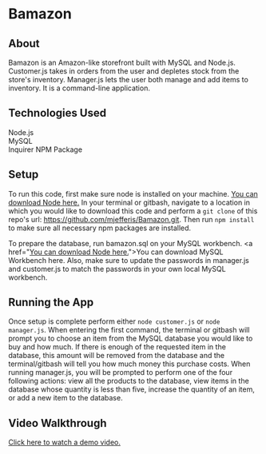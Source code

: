 # Bamazon

## About
Bamazon is an Amazon-like storefront built with MySQL and Node.js. Customer.js takes in orders from the user and depletes stock from the store's inventory. Manager.js lets the user both manage and add items to inventory. It is a command-line application. 

## Technologies Used
Node.js</br>
MySQL</br>
Inquirer NPM Package

## Setup
To run this code, first make sure node is installed on your machine. <a href="https://nodejs.org/en/download/">You can download Node here.</a> In your terminal or gitbash, navigate to a location in which you would like to download this code and perform a ````git clone```` of this repo's url: https://github.com/mjefferis/Bamazon.git. Then run ````npm install```` to make sure all necessary npm packages are installed.

To prepare the database, run bamazon.sql on your MySQL workbench. <a href="<a href="https://nodejs.org/en/download/">You can download Node here.</a>">You can download MySQL Workbench here.</a> Also, make sure to update the passwords in manager.js and customer.js to match the passwords in your own local MySQL workbench. 

## Running the App 
Once setup is complete perform either ````node customer.js```` or ````node manager.js````. When entering the first command, the terminal or gitbash will prompt you to choose an item from the MySQL database you would like to buy and how much. If there is enough of the requested item in the database, this amount will be removed from the database and the terminal/gitbash will tell you how much money this purchase costs. When running manager.js, you will be prompted to perform one of the four following actions: view all the products to the database, view items in the database whose quantity is less than five, increase the quantity of an item, or add a new item to the database. 


## Video Walkthrough
<a href="https://drive.google.com/file/d/10D45u1ZYG6C4cTN4g4jIEG__6rsO3R-W/view?usp=sharing">Click here to watch a demo video.</a>

